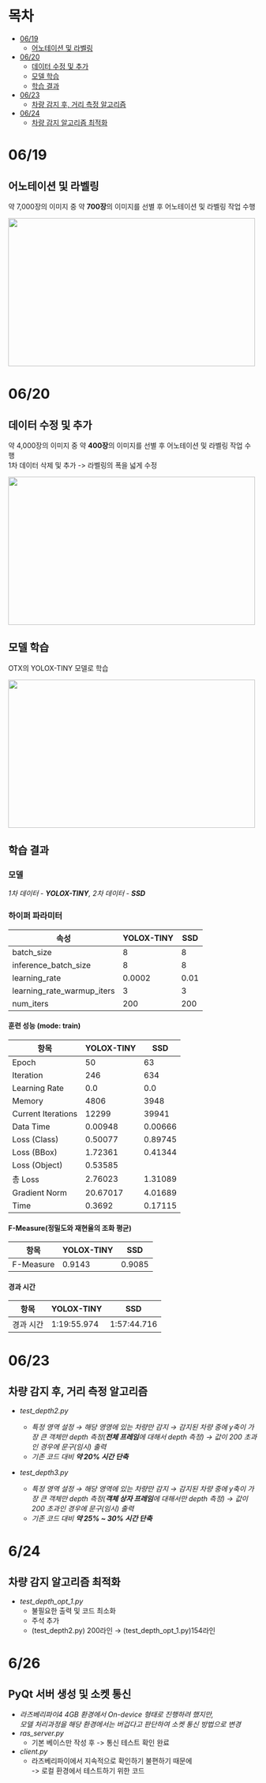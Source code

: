 # 목차
- [06/19](#0619)
  - [어노테이션 및 라벨링](#어노테이션-및-라벨링)
- [06/20](#0620)
  - [데이터 수정 및 추가](#데이터-수정-및-추가)
  - [모델 학습](#모델-학습)
  - [학습 결과](#학습-결과)
- [06/23](#0623)
  - [차량 감지 후, 거리 측정 알고리즘](#차량-감지-후-거리-측정-알고리즘)
- [06/24](#0624)
  - [차량 감지 알고리즘 최적화](#차량-감지-알고리즘-최적화)

# 06/19
## 어노테이션 및 라벨링
약 7,000장의 이미지 중 약 **700장**의 이미지를 선별 후 어노테이션 및 라벨링 작업 수행

<img src="https://github.com/suhwanjo/Intel-Edge-AI-Project/assets/96771644/9966c968-bd13-4470-9571-9f9af81c8c4c" width="500" height="300">

# 06/20
## 데이터 수정 및 추가
약 4,000장의 이미지 중 약 **400장**의 이미지를 선별 후 어노테이션 및 라벨링 작업 수행  
1차 데이터 삭제 및 추가 -> 라벨링의 폭을 넓게 수정

<img src="https://github.com/suhwanjo/Intel-Edge-AI-Project/assets/96771644/440bf3d3-2b31-4b24-8d5d-a4ef37371ccc" width="500" height="300">

## 모델 학습
OTX의 YOLOX-TINY 모델로 학습

<img src="https://github.com/suhwanjo/Intel-Edge-AI-Project/assets/96771644/e9751dc8-d62a-440a-9f66-74058d65ae34" width="500" height="300">

## 학습 결과

### 모델
*1차 데이터 - **YOLOX-TINY**, 2차 데이터 - **SSD***

### 하이퍼 파라미터
| 속성                      | YOLOX-TINY | SSD   |
|--------------------------|--------------|-----------|
| batch_size               | 8            | 8         |
| inference_batch_size     | 8            | 8         |
| learning_rate            | 0.0002       | 0.01      |
| learning_rate_warmup_iters| 3           | 3         |
| num_iters                | 200          | 200       |

#### 훈련 성능 (mode: train)
| 항목                | YOLOX-TINY | SSD   |
| ------------------- | -----------| ------| 
| Epoch               | 50         | 63    |
| Iteration           | 246        | 634   |
| Learning Rate       | 0.0        | 0.0   |
| Memory              | 4806       | 3948  |
| Current Iterations  | 12299      | 39941 |
| Data Time           | 0.00948    | 0.00666 |
| Loss (Class)        | 0.50077    | 0.89745 |
| Loss (BBox)         | 1.72361    | 0.41344 |
| Loss (Object)       | 0.53585    |      |
| 총 Loss             | 2.76023    | 1.31089 |
| Gradient Norm       | 20.67017   | 4.01689 |
| Time                | 0.3692     | 0.17115 |

#### F-Measure(정밀도와 재현율의 조화 평균)
| 항목                           | YOLOX-TINY   | SSD           |
| ----------------------------   | ------------ | ------------- |
| F-Measure | 0.9143       | 0.9085        |

#### 경과 시간
| 항목                           | YOLOX-TINY   | SSD           |
| ----------------------------   | ------------ | ------------- |
| 경과 시간                      | 1:19:55.974  | 1:57:44.716   |

# 06/23
## 차량 감지 후, 거리 측정 알고리즘
- *test_depth2.py*
    - *특정 영역 설정 → 해당 영영에 있는 차량만 감지 → 감지된 차량 중에 y축이 가장 큰 객체만 depth 측정(**전체 프레임**에 대해서 depth 측정) → 값이 200 초과인 경우에 문구(임시) 출력*
    - *기존 코드 대비 **약 20% 시간 단축***

- *test_depth3.py*
    - *특정 영역 설정 → 해당 영역에 있는 차량만 감지 → 감지된 차량 중에 y축이 가장 큰 객체만 depth 측정(**객체 상자 프레임**에 대해서만 depth 측정) → 값이 200 초과인 경우에 문구(임시) 출력*
    - *기존 코드 대비 **약 25% ~ 30% 시간 단축***

# 6/24
## 차량 감지 알고리즘 최적화

- *test_depth_opt_1.py*
    - 불필요한 출력 및 코드 최소화
    - 주석 추가
    - (test_depth2.py) 200라인 → (test_depth_opt_1.py)154라인

# 6/26
## PyQt 서버 생성 및 소켓 통신
- *라즈베리파이4 4GB 환경에서 On-device 형태로 진행하려 했지만,<br>
  모델 처리과정을 해당 환경에서는 버겁다고 판단하여 소켓 통신 방법으로 변경*
- *ras_server.py*
    - 기본 베이스만 작성 후 -> 통신 테스트 확인 완료
- *client.py*
    - 라즈베리파이에서 지속적으로 확인하기 불편하기 때문에<br>-> 로컬 환경에서 테스트하기 위한 코드
